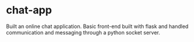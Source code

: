 # chat-app

Built an online chat application. Basic front-end built with flask and handled communication and messaging through a python socket server.  
